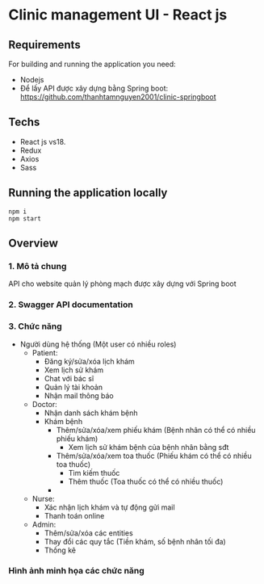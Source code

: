 ﻿# Clinic management UI - React js

## Requirements

For building and running the application you need:

-   Nodejs
-   Để lấy API được xây dựng bằng Spring boot: https://github.com/thanhtamnguyen2001/clinic-springboot

## Techs

-   React js vs18.
-   Redux
-   Axios
-   Sass

## Running the application locally

```shell
npm i
npm start
```

## Overview

### 1. Mô tả chung

API cho website quản lý phòng mạch được xây dựng với Spring boot

### 2. Swagger API documentation

### 3. Chức năng

-   Người dùng hệ thống (Một user có nhiều roles)
    -   Patient:
        -   Đăng ký/sửa/xóa lịch khám
        -   Xem lịch sử khám
        -   Chat với bác sĩ
        -   Quản lý tài khoản
        -   Nhận mail thông báo
    -   Doctor:
        -   Nhận danh sách khám bệnh
        -   Khám bệnh
            -   Thêm/sửa/xóa/xem phiếu khám (Bệnh nhân có thể có nhiều phiếu khám)
                -   Xem lịch sử khám bệnh của bệnh nhân bằng sđt
            -   Thêm/sửa/xóa/xem toa thuốc (Phiếu khám có thể có nhiều toa thuốc)
                -   Tìm kiếm thuốc
                -   Thêm thuốc (Toa thuốc có thể có nhiều thuốc)
            -
    -   Nurse:
        -   Xác nhận lịch khám và tự động gửi mail
        -   Thanh toán online
    -   Admin:
        -   Thêm/sửa/xóa các entities
        -   Thay đổi các quy tắc (Tiền khám, số bệnh nhân tối đa)
        -   Thống kê

### Hình ảnh minh họa các chức năng
